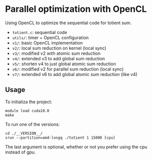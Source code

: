 # Parallel optimization with OpenCL

Using OpenCL to optimize the sequential code for totient sum.

- `totient.c`: sequential code
- `utils/`: timer + OpenCL configuration
- `v1/`: basic OpenCL implementation
- `v2/`: local sum reduction on kernel (local sync)
- `v3/`: modified v2 with atomic sum reduction
- `v4/`: extended v3 to add global sum reduction
- `v5/`: shorten v4 to just global atomic sum reduction
- `v6/`: modified v2 for parallel sum reduction (local sync)
- `v7/`: extended v6 to add global atomic sum reduction (like v4)

## Usage

To initializa the project:
```
module load cuda10.0
make
```

To run one of the versions:
```
cd ./__VERSION__/
srun --partition=amd-longq ./totient 1 15000 [cpu]
```
The last argument is optional, whether or not you prefer using the cpu instead of gpu.
